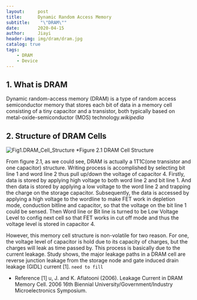 ```yaml
---
layout:     post
title:      Dynamic Random Access Memory
subtitle:    "\"DRAM\""
date:       2020-04-15
author:     Jiayi
header-img: img/dram/dram.jpg
catalog: true
tags:
    - DRAM
    - Device
---
```


## 1. What is DRAM

Dynamic random-access memory (DRAM) is a type of random access semiconductor memory that stores each bit of data in a memory cell consisting of a tiny capacitor and a transistor, both typically based on metal-oxide-semiconductor (MOS) technology.*wikipedia*

## 2. Structure of DRAM Cells

![Fig1.DRAM_Cell_Structure](https://upload.wikimedia.org/wikipedia/commons/b/bd/DRAM_Cell_Structure_%28Model_of_Single_Circuit_Cell%29.PNG)
*Figure 2.1 DRAM Cell Structure

From figure 2.1, as we could see, DRAM is actually a 1T1C(one transistor and one capacitor) structure. Writing process is accomplished by selecting bit line 1 and word line 2 thus pull up/down the voltage of capacitor 4. Firstly, data is stored by applying high voltage to both word line 2 and bit line 1. And then data is stored by applying a low voltage to the word line 2 and trapping the charge on the storage capacitor. Subsequently, the data is accessed by applying a high voltage to the wordline to make FET work in depletion mode, conduction bitline and capacitor, so that the voltage on the bit line 1 could be sensed. Then Word line or Bit line is turned to be Low Voltage Level to config next cell so that FET works in cut off mode and thus the voltage level is stored in capacitor 4.

However, this memory cell structure is non-volatile for two reason. For one, the voltage level of capacitor is hold due to its capacity of charges, but the charges will leak as time passed by. This process is basically due to the current leakage. Study shows, the major leakage paths in a DRAM cell are reverse junction leakage from the storage node and gate induced drain leakage (GIDL) current [1]. `need to fill`

* Reference
[1] u, J. and K. Aflatooni (2006). Leakage Current in DRAM Memory Cell. 2006 16th Biennial University/Government/Industry Microelectronics Symposium.
